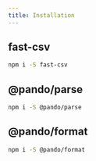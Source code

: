 ```yaml
---
title: Installation
---
```


## fast-csv

```sh
npm i -S fast-csv
```

## @pando/parse

```sh
npm i -S @pando/parse
```

## @pando/format

```sh
npm i -S @pando/format
```
